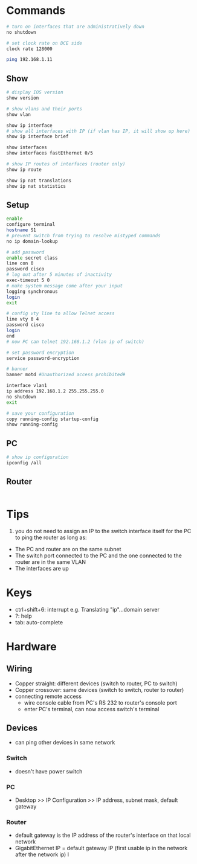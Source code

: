 # Commands

```bash
# turn on interfaces that are administratively down
no shutdown

# set clock rate on DCE side
clock rate 128000

ping 192.168.1.11
```

## Show

```bash
# display IOS version
show version

# show vlans and their ports
show vlan

show ip interface
# show all interfaces with IP (if vlan has IP, it will show up here)
show ip interface brief

show interfaces
show interfaces fastEthernet 0/5

# show IP routes of interfaces (router only)
show ip route

show ip nat translations
show ip nat statistics
```

## Setup

```bash
enable
configure terminal
hostname S1
# prevent switch from trying to resolve mistyped commands
no ip domain-lookup

# add password
enable secret class
line con 0
password cisco
# log out after 5 minutes of inactivity
exec-timeout 5 0
# make system message come after your input
logging synchronous
login
exit

# config vty line to allow Telnet access
line vty 0 4
password cisco
login
end
# now PC can telnet 192.168.1.2 (vlan ip of switch)

# set password encryption
service password-encryption

# banner
banner motd #Unauthorized access prohibited#

interface vlan1
ip address 192.168.1.2 255.255.255.0
no shutdown
exit

# save your configuration
copy running-config startup-config
show running-config
```

## PC

```bash
# show ip configuration
ipconfig /all
```

## Router

```bash

```

# Tips

1. you do not need to assign an IP to the switch interface itself for the PC to ping the router as long as:

-   The PC and router are on the same subnet
-   The switch port connected to the PC and the one connected to the router are in the same VLAN
-   The interfaces are up

# Keys

-   ctrl+shift+6: interrupt e.g. Translating "ip"...domain server
-   ?: help
-   tab: auto-complete

# Hardware

## Wiring

-   Copper straight: different devices (switch to router, PC to switch)
-   Copper crossover: same devices (switch to switch, router to router)
-   connecting remote access
    -   wire console cable from PC's RS 232 to router's console port
    -   enter PC's terminal, can now access switch's terminal

## Devices

-   can ping other devices in same network

### Switch

-   doesn't have power switch

### PC

-   Desktop >> IP Configuration >> IP address, subnet mask, default gateway

### Router

-   default gateway is the IP address of the router's interface on that local network
-   GigabitEthernet IP = default gateway IP (first usable ip in the network after the network ip)
    l
